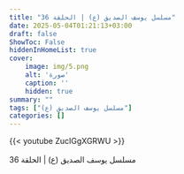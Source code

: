 ```yaml
---
title: "مسلسل يوسف الصديق (ع) | الحلقة 36"
date: 2025-05-04T01:21:13+03:00
draft: false
ShowToc: False
hiddenInHomeList: true
cover:
    image: img/5.png
    alt: 'صورة'
    caption: ''
    hidden: true
summary: ""
tags: ["مسلسل يوسف الصديق (ع)"]
categories: []
---
```


{{< youtube ZucIGgXGRWU >}}  
 <br>
مسلسل يوسف الصديق (ع) | الحلقة 36